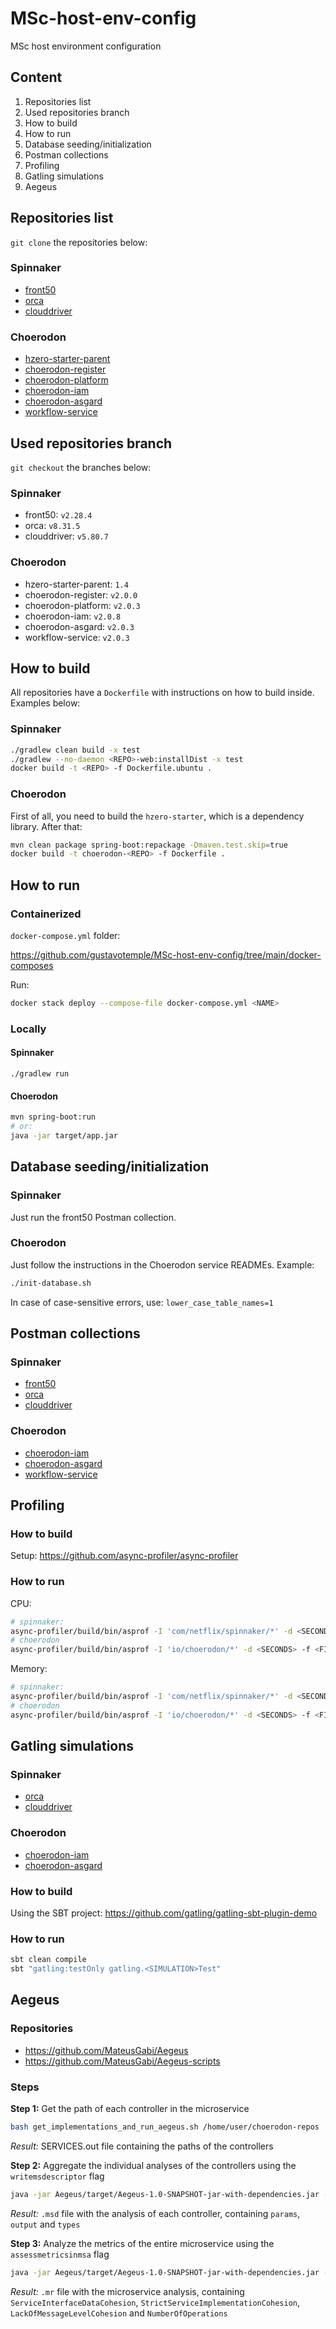 # MSc-host-env-config
MSc host environment configuration

## Content

1. Repositories list
2. Used repositories branch
3. How to build
4. How to run
5. Database seeding/initialization
6. Postman collections
7. Profiling
8. Gatling simulations
9. Aegeus

## Repositories list

`git clone` the repositories below:

### Spinnaker

- [front50](https://github.com/gustavotemple/front50)
- [orca](https://github.com/gustavotemple/orca)
- [clouddriver](https://github.com/gustavotemple/clouddriver)

### Choerodon

- [hzero-starter-parent](https://github.com/gustavotemple/hzero-starter-parent)
- [choerodon-register](https://github.com/gustavotemple/choerodon-register)
- [choerodon-platform](https://github.com/gustavotemple/choerodon-platform)
- [choerodon-iam](https://github.com/gustavotemple/choerodon-iam)
- [choerodon-asgard](https://github.com/gustavotemple/choerodon-asgard)
- [workflow-service](https://github.com/gustavotemple/workflow-service)

## Used repositories branch

`git checkout` the branches below:

### Spinnaker

- front50: `v2.28.4`
- orca: `v8.31.5`
- clouddriver: `v5.80.7`

### Choerodon

- hzero-starter-parent: `1.4`
- choerodon-register: `v2.0.0`
- choerodon-platform: `v2.0.3`
- choerodon-iam: `v2.0.8`
- choerodon-asgard: `v2.0.3`
- workflow-service: `v2.0.3`

## How to build

All repositories have a `Dockerfile` with instructions on how to build inside.
Examples below:

### Spinnaker

```bash
./gradlew clean build -x test
./gradlew --no-daemon <REPO>-web:installDist -x test
docker build -t <REPO> -f Dockerfile.ubuntu .
```

### Choerodon

First of all, you need to build the `hzero-starter`, which is a dependency library.
After that:

```bash
mvn clean package spring-boot:repackage -Dmaven.test.skip=true
docker build -t choerodon-<REPO> -f Dockerfile .
```

## How to run

### Containerized

`docker-compose.yml` folder:

https://github.com/gustavotemple/MSc-host-env-config/tree/main/docker-composes

Run:

```bash
docker stack deploy --compose-file docker-compose.yml <NAME>
```

### Locally

#### Spinnaker

`./gradlew run`

#### Choerodon

```bash
mvn spring-boot:run
# or:
java -jar target/app.jar
```

## Database seeding/initialization

### Spinnaker

Just run the front50 Postman collection.

### Choerodon

Just follow the instructions in the Choerodon service READMEs.
Example:

```bash
./init-database.sh
```

In case of case-sensitive errors, use: `lower_case_table_names=1`

## Postman collections

### Spinnaker

- [front50](https://github.com/gustavotemple/front50/tree/v2.28.4-branch/postman)
- [orca](https://github.com/gustavotemple/orca/tree/v8.31.5-branch/postman)
- [clouddriver](https://github.com/gustavotemple/clouddriver/tree/v5.80.7-branch/postman)

### Choerodon

- [choerodon-iam](https://github.com/gustavotemple/choerodon-iam/tree/v2.0.8-branch/postman)
- [choerodon-asgard](https://github.com/gustavotemple/choerodon-asgard/tree/v2.0.3-branch/postman)
- [workflow-service](https://github.com/gustavotemple/workflow-service/tree/v2.0.3-branch/postman)


## Profiling

### How to build

Setup:
https://github.com/async-profiler/async-profiler

### How to run

CPU:

```bash
# spinnaker:
async-profiler/build/bin/asprof -I 'com/netflix/spinnaker/*' -d <SECONDS> -f <FILE-NAME>-cpu.html --title <TITLE>-cpu -e itimer <PID>
# choerodon
async-profiler/build/bin/asprof -I 'io/choerodon/*' -d <SECONDS> -f <FILE-NAME>-cpu.html --title <TITLE>-cpu -e itimer <PID>
```

Memory:

```bash
# spinnaker:
async-profiler/build/bin/asprof -I 'com/netflix/spinnaker/*' -d <SECONDS> -f <FILE-NAME>-mem.html --title <TITLE>-mem -e alloc <PID>
# choerodon
async-profiler/build/bin/asprof -I 'io/choerodon/*' -d <SECONDS> -f <FILE-NAME>-mem.html --title <TITLE>-mem -e alloc <PID>
```

## Gatling simulations

### Spinnaker

- [orca](https://github.com/gustavotemple/orca/tree/v8.31.5-branch/gatling)
- [clouddriver](https://github.com/gustavotemple/clouddriver/tree/v5.80.7-branch/gatling)

### Choerodon

- [choerodon-iam](https://github.com/gustavotemple/choerodon-iam/tree/v2.0.8-branch/gatling)
- [choerodon-asgard](https://github.com/gustavotemple/choerodon-asgard/tree/v2.0.3-branch/gatling)

### How to build

Using the SBT project:
https://github.com/gatling/gatling-sbt-plugin-demo

### How to run

```bash
sbt clean compile
sbt "gatling:testOnly gatling.<SIMULATION>Test"
```

## Aegeus
 
### Repositories

- https://github.com/MateusGabi/Aegeus
- https://github.com/MateusGabi/Aegeus-scripts

### Steps

**Step 1:** Get the path of each controller in the microservice

```bash
bash get_implementations_and_run_aegeus.sh /home/user/choerodon-repos
```

_Result:_ SERVICES.out file containing the paths of the controllers

**Step 2:** Aggregate the individual analyses of the controllers using the `writemsdescriptor` flag

```bash
java -jar Aegeus/target/Aegeus-1.0-SNAPSHOT-jar-with-dependencies.jar -ms ~/.aegeus/repos/home/user/choerodon-repos -p java -writemsdescriptor
```

_Result:_ `.msd` file with the analysis of each controller, containing `params`, `output` and `types`

**Step 3:** Analyze the metrics of the entire microservice using the `assessmetricsinmsa` flag

```bash
java -jar Aegeus/target/Aegeus-1.0-SNAPSHOT-jar-with-dependencies.jar -ms ~/.aegeus/repos/home/user/choerodon-repos -p java -assessmetricsinmsa
```

_Result:_ `.mr` file with the microservice analysis, containing `ServiceInterfaceDataCohesion`, `StrictServiceImplementationCohesion`, `LackOfMessageLevelCohesion` and `NumberOfOperations`

